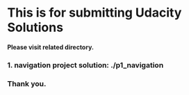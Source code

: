 # This is for submitting Udacity Solutions

#### Please visit related directory.
### 1. navigation project solution: ./p1_navigation

### Thank you.
